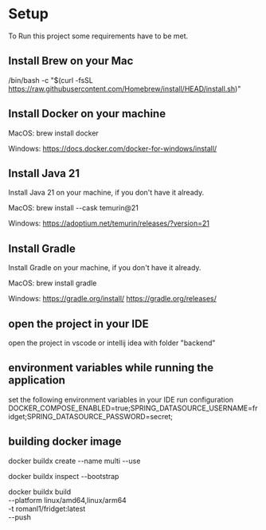 # Setup
To Run this project some requirements have to be met.

## Install Brew on your Mac
/bin/bash -c "$(curl -fsSL https://raw.githubusercontent.com/Homebrew/install/HEAD/install.sh)"

## Install Docker on your machine
MacOS:
brew install docker

Windows:
https://docs.docker.com/docker-for-windows/install/

## Install Java 21
Install Java 21 on your machine, if you don't have it already.

MacOS:
brew install --cask temurin@21

Windows:
https://adoptium.net/temurin/releases/?version=21

## Install Gradle
Install Gradle on your machine, if you don't have it already.

MacOS:
brew install gradle

Windows:
https://gradle.org/install/
https://gradle.org/releases/

## open the project in your IDE
open the project in vscode or intellij idea with folder "backend"

## environment variables while running the application
set the following environment variables in your IDE run configuration
DOCKER_COMPOSE_ENABLED=true;SPRING_DATASOURCE_USERNAME=fridget;SPRING_DATASOURCE_PASSWORD=secret;

## building docker image
docker buildx create --name multi --use

docker buildx inspect --bootstrap

docker buildx build \
  --platform linux/amd64,linux/arm64 \
  -t romanl1/fridget:latest \
  --push